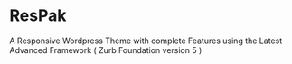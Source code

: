 ResPak
======

A Responsive Wordpress Theme with complete Features using the Latest Advanced Framework ( Zurb Foundation version 5 )
